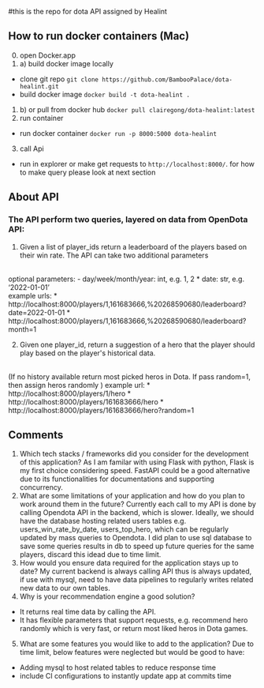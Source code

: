 #this is the repo for dota API assigned by Healint

## How to run docker containers (Mac)
0. open Docker.app
1. a) build docker image locally
- clone git repo
`git clone https://github.com/BambooPalace/dota-healint.git
`
- build docker image
`docker build -t dota-healint .
`
1. b)  or pull from docker hub
`docker pull clairegong/dota-healint:latest
`
2. run container
- run docker container
`docker run -p 8000:5000 dota-healint
`
3. call Api
- run in explorer or make get requests to `http://localhost:8000/`. for how to make query please look at next section



## About API
### The API perform two queries, layered on data from OpenDota API:
1. Given a list of player_ids return a leaderboard of the players based on their win rate. The API can take two additional parameters
<br>
optional parameters:
-  day/week/month/year: int, e.g. 1, 2
* date: str, e.g. ‘2022-01-01’
<br>
example urls:
* http://localhost:8000/players/1,161683666,%20268590680/leaderboard?date=2022-01-01
* http://localhost:8000/players/1,161683666,%20268590680/leaderboard?month=1



2. Given one player_id, return a suggestion of a hero that the player should play based on the player's historical data. 
<br>
(If no history available return most picked heros in Dota. If pass random=1, then assign heros randomly )
example url:
* http://localhost:8000/players/1/hero
* http://localhost:8000/players/161683666/hero
* http://localhost:8000/players/161683666/hero?random=1



## Comments
1. Which tech stacks / frameworks did you consider for the development of this application?
As I am familar with using Flask with python, Flask is my first choice considering speed. FastAPI could be a good alternative due to its functionalities for documentations and supporting concurrency.
2. What are some limitations of your application and how do you plan to work around them in the future?
Currently each call to my API is done by calling  Opendota API in the backend, which is slower. Ideally, we should have the database hosting related users tables e.g. users_win_rate_by_date, users_top_hero, which can be regularly updated by mass queries to Opendota. I did plan to use sql database to save some queries results in db to speed up future queries for the same players, discard this idead due to time limit.
3. How would you ensure data required for the application stays up to date?
My current backend is always calling API thus is always updated, if use with mysql, need to have data pipelines to regularly writes related new data to our own tables.
4. Why is your recommendation engine a good solution?
- It returns real time data by calling the API. 
- It has flexible parameters that support requests, e.g. recommend hero randomly which is very fast, or return most liked heros in Dota games.
5. What are some features you would like to add to the application?
Due to time limit, below features were neglected but would be good to have:
- Adding mysql to host related tables to reduce response time
- include CI configurations to instantly update app at commits time
